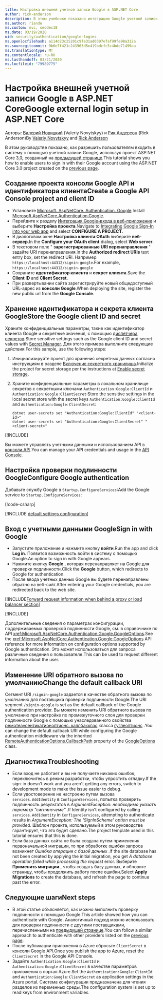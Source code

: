 ```yaml
---
title: Настройка внешней учетной записи Google в ASP.NET Core
author: rick-anderson
description: В этом учебнике показано интеграцию Google учетной записи пользователя и проверки подлинности в существующее приложение ASP.NET Core.
ms.author: riande
ms.custom: mvc, seodec18
ms.date: 03/19/2020
uid: security/authentication/google-logins
ms.openlocfilehash: a114d23c25201c9fe31ad0397efaf99fe98a312a
ms.sourcegitcommit: 9b6e7f421c243963d5e419bdcfc5c4bde71499aa
ms.translationtype: MT
ms.contentlocale: ru-RU
ms.lasthandoff: 03/21/2020
ms.locfileid: "79989775"
---
```

# <a name="google-external-login-setup-in-aspnet-core"></a><span data-ttu-id="ecba1-103">Настройка внешней учетной записи Google в ASP.NET Core</span><span class="sxs-lookup"><span data-stu-id="ecba1-103">Google external login setup in ASP.NET Core</span></span>

<span data-ttu-id="ecba1-104">Авторы: [Валерий Новицкий](https://github.com/01binary) (Valeriy Novytskyy) и [Рик Андерсон](https://twitter.com/RickAndMSFT) (Rick Anderson)</span><span class="sxs-lookup"><span data-stu-id="ecba1-104">By [Valeriy Novytskyy](https://github.com/01binary) and [Rick Anderson](https://twitter.com/RickAndMSFT)</span></span>

<span data-ttu-id="ecba1-105">В этом руководстве показано, как разрешить пользователям входить в систему с помощью учетной записи Google, используя проект ASP.NET Core 3,0, созданный на [предыдущей странице](xref:security/authentication/social/index).</span><span class="sxs-lookup"><span data-stu-id="ecba1-105">This tutorial shows you how to enable users to sign in with their Google account using the ASP.NET Core 3.0 project created on the [previous page](xref:security/authentication/social/index).</span></span>

## <a name="create-a-google-api-console-project-and-client-id"></a><span data-ttu-id="ecba1-106">Создание проекта консоли Google API и идентификатора клиента</span><span class="sxs-lookup"><span data-stu-id="ecba1-106">Create a Google API Console project and client ID</span></span>

* <span data-ttu-id="ecba1-107">Установите [Microsoft. AspNetCore. Authentication. Google](https://www.nuget.org/packages/Microsoft.AspNetCore.Authentication.Google).</span><span class="sxs-lookup"><span data-stu-id="ecba1-107">Install [Microsoft.AspNetCore.Authentication.Google](https://www.nuget.org/packages/Microsoft.AspNetCore.Authentication.Google).</span></span>
* <span data-ttu-id="ecba1-108">Перейдите к разделу [Интеграция Google-входа в веб-приложение](https://developers.google.com/identity/sign-in/web/devconsole-project) и выберите **Настройка проекта**.</span><span class="sxs-lookup"><span data-stu-id="ecba1-108">Navigate to [Integrating Google Sign-In into your web app](https://developers.google.com/identity/sign-in/web/devconsole-project) and select **CONFIGURE A PROJECT**.</span></span>
* <span data-ttu-id="ecba1-109">В диалоговом окне **Настройка клиента OAuth** выберите **веб-сервер**.</span><span class="sxs-lookup"><span data-stu-id="ecba1-109">In the **Configure your OAuth client** dialog, select **Web server**.</span></span>
* <span data-ttu-id="ecba1-110">В текстовом поле " **зарегистрированные URI перенаправления** " задайте URI перенаправления.</span><span class="sxs-lookup"><span data-stu-id="ecba1-110">In the **Authorized redirect URIs** text entry box, set the redirect URI.</span></span> <span data-ttu-id="ecba1-111">Например `https://localhost:44312/signin-google`.</span><span class="sxs-lookup"><span data-stu-id="ecba1-111">For example, `https://localhost:44312/signin-google`</span></span>
* <span data-ttu-id="ecba1-112">Сохраните **идентификатор клиента** и **секрет клиента**.</span><span class="sxs-lookup"><span data-stu-id="ecba1-112">Save the **Client ID** and **Client Secret**.</span></span>
* <span data-ttu-id="ecba1-113">При развертывании сайта зарегистрируйте новый общедоступный URL-адрес из **консоли Google**.</span><span class="sxs-lookup"><span data-stu-id="ecba1-113">When deploying the site, register the new public url from the **Google Console**.</span></span>

## <a name="store-the-google-client-id-and-secret"></a><span data-ttu-id="ecba1-114">Хранение идентификатора и секрета клиента Google</span><span class="sxs-lookup"><span data-stu-id="ecba1-114">Store the Google client ID and secret</span></span>

<span data-ttu-id="ecba1-115">Храните конфиденциальные параметры, такие как идентификатор клиента Google и секретные значения, с помощью [диспетчера секретов](xref:security/app-secrets).</span><span class="sxs-lookup"><span data-stu-id="ecba1-115">Store sensitive settings such as the Google client ID and secret values with [Secret Manager](xref:security/app-secrets).</span></span> <span data-ttu-id="ecba1-116">Для этого примера выполните следующие действия.</span><span class="sxs-lookup"><span data-stu-id="ecba1-116">For this sample, use the following steps:</span></span>

1. <span data-ttu-id="ecba1-117">Инициализируйте проект для хранения секретных данных согласно инструкциям в разделе [Включение секретного хранилища](xref:security/app-secrets#enable-secret-storage).</span><span class="sxs-lookup"><span data-stu-id="ecba1-117">Initialize the project for secret storage per the instructions at [Enable secret storage](xref:security/app-secrets#enable-secret-storage).</span></span>
1. <span data-ttu-id="ecba1-118">Храните конфиденциальные параметры в локальном хранилище секретов с секретными ключами `Authentication:Google:ClientId` и `Authentication:Google:ClientSecret`:</span><span class="sxs-lookup"><span data-stu-id="ecba1-118">Store the sensitive settings in the local secret store with the secret keys `Authentication:Google:ClientId` and `Authentication:Google:ClientSecret`:</span></span>

    ```dotnetcli
    dotnet user-secrets set "Authentication:Google:ClientId" "<client-id>"
    dotnet user-secrets set "Authentication:Google:ClientSecret" "<client-secret>"
    ```

[!INCLUDE[](~/includes/environmentVarableColon.md)]

<span data-ttu-id="ecba1-119">Вы можете управлять учетными данными и использованием API в [консоли API](https://console.developers.google.com/apis/dashboard).</span><span class="sxs-lookup"><span data-stu-id="ecba1-119">You can manage your API credentials and usage in the [API Console](https://console.developers.google.com/apis/dashboard).</span></span>

## <a name="configure-google-authentication"></a><span data-ttu-id="ecba1-120">Настройка проверки подлинности Google</span><span class="sxs-lookup"><span data-stu-id="ecba1-120">Configure Google authentication</span></span>

<span data-ttu-id="ecba1-121">Добавьте службу Google в `Startup.ConfigureServices`:</span><span class="sxs-lookup"><span data-stu-id="ecba1-121">Add the Google service to `Startup.ConfigureServices`:</span></span>

[!code-csharp[](~/security/authentication/social/social-code/3.x/StartupGoogle3x.cs?highlight=11-19)]

[!INCLUDE [default settings configuration](includes/default-settings2-2.md)]

## <a name="sign-in-with-google"></a><span data-ttu-id="ecba1-122">Вход с учетными данными Google</span><span class="sxs-lookup"><span data-stu-id="ecba1-122">Sign in with Google</span></span>

* <span data-ttu-id="ecba1-123">Запустите приложение и нажмите кнопку **войти**.</span><span class="sxs-lookup"><span data-stu-id="ecba1-123">Run the app and click **Log in**.</span></span> <span data-ttu-id="ecba1-124">Появится возможность войти в систему с помощью Google.</span><span class="sxs-lookup"><span data-stu-id="ecba1-124">An option to sign in with Google appears.</span></span>
* <span data-ttu-id="ecba1-125">Нажмите кнопку **Google** , которая перенаправляет на Google для проверки подлинности.</span><span class="sxs-lookup"><span data-stu-id="ecba1-125">Click the **Google** button, which redirects to Google for authentication.</span></span>
* <span data-ttu-id="ecba1-126">После ввода учетных данных Google вы будете перенаправлены обратно на веб-сайт.</span><span class="sxs-lookup"><span data-stu-id="ecba1-126">After entering your Google credentials, you are redirected back to the web site.</span></span>

[!INCLUDE[Forward request information when behind a proxy or load balancer section](includes/forwarded-headers-middleware.md)]

[!INCLUDE[](includes/chain-auth-providers.md)]

<span data-ttu-id="ecba1-127">Дополнительные сведения о параметрах конфигурации, поддерживаемых проверкой подлинности Google, см. в справочнике по API <xref:Microsoft.AspNetCore.Authentication.Google.GoogleOptions>.</span><span class="sxs-lookup"><span data-stu-id="ecba1-127">See the <xref:Microsoft.AspNetCore.Authentication.Google.GoogleOptions> API reference for more information on configuration options supported by Google authentication.</span></span> <span data-ttu-id="ecba1-128">Это может использоваться для запроса различные сведения о пользователе.</span><span class="sxs-lookup"><span data-stu-id="ecba1-128">This can be used to request different information about the user.</span></span>

## <a name="change-the-default-callback-uri"></a><span data-ttu-id="ecba1-129">Изменение URI обратного вызова по умолчанию</span><span class="sxs-lookup"><span data-stu-id="ecba1-129">Change the default callback URI</span></span>

<span data-ttu-id="ecba1-130">Сегмент URI `/signin-google` задается в качестве обратного вызова по умолчанию для поставщика проверки подлинности Google.</span><span class="sxs-lookup"><span data-stu-id="ecba1-130">The URI segment `/signin-google` is set as the default callback of the Google authentication provider.</span></span> <span data-ttu-id="ecba1-131">Вы можете изменить URI обратного вызова по умолчанию при настройке по промежуточного слоя для проверки подлинности Google с помощью унаследованного свойства [ремотеаусентикатионоптионс. каллбаккпас](/dotnet/api/microsoft.aspnetcore.authentication.remoteauthenticationoptions.callbackpath) класса [гуглеоптионс](/dotnet/api/microsoft.aspnetcore.authentication.google.googleoptions) .</span><span class="sxs-lookup"><span data-stu-id="ecba1-131">You can change the default callback URI while configuring the Google authentication middleware via the inherited [RemoteAuthenticationOptions.CallbackPath](/dotnet/api/microsoft.aspnetcore.authentication.remoteauthenticationoptions.callbackpath) property of the [GoogleOptions](/dotnet/api/microsoft.aspnetcore.authentication.google.googleoptions) class.</span></span>

## <a name="troubleshooting"></a><span data-ttu-id="ecba1-132">Диагностика</span><span class="sxs-lookup"><span data-stu-id="ecba1-132">Troubleshooting</span></span>

* <span data-ttu-id="ecba1-133">Если вход не работает и вы не получаете никаких ошибок, переключитесь в режим разработки, чтобы упростить отладку.</span><span class="sxs-lookup"><span data-stu-id="ecba1-133">If the sign-in doesn't work and you aren't getting any errors, switch to development mode to make the issue easier to debug.</span></span>
* <span data-ttu-id="ecba1-134">Если удостоверение не настроено путем вызова `services.AddIdentity` в `ConfigureServices`, попытка проверить подлинность результатов в *ArgumentException: необходимо указать параметр "сигнинсчеме"* .</span><span class="sxs-lookup"><span data-stu-id="ecba1-134">If Identity isn't configured by calling `services.AddIdentity` in `ConfigureServices`, attempting to authenticate results in *ArgumentException: The 'SignInScheme' option must be provided*.</span></span> <span data-ttu-id="ecba1-135">Шаблон проекта, используемый в этом руководстве гарантирует, что это будет сделано.</span><span class="sxs-lookup"><span data-stu-id="ecba1-135">The project template used in this tutorial ensures that this is done.</span></span>
* <span data-ttu-id="ecba1-136">Если база данных сайта не была создана путем применения первоначальной миграции, то при обработке ошибки запроса возникнет *Ошибка операции с базой данных* .</span><span class="sxs-lookup"><span data-stu-id="ecba1-136">If the site database has not been created by applying the initial migration, you get *A database operation failed while processing the request* error.</span></span> <span data-ttu-id="ecba1-137">Выберите **Применить миграции** , чтобы создать базу данных, и обновите страницу, чтобы продолжить работу после ошибки.</span><span class="sxs-lookup"><span data-stu-id="ecba1-137">Select **Apply Migrations** to create the database, and refresh the page to continue past the error.</span></span>

## <a name="next-steps"></a><span data-ttu-id="ecba1-138">Следующие шаги</span><span class="sxs-lookup"><span data-stu-id="ecba1-138">Next steps</span></span>

* <span data-ttu-id="ecba1-139">В этой статье объясняется, как можно выполнить проверку подлинности с помощью Google.</span><span class="sxs-lookup"><span data-stu-id="ecba1-139">This article showed how you can authenticate with Google.</span></span> <span data-ttu-id="ecba1-140">Аналогичный подход можно использовать для проверки подлинности с другими поставщиками, перечисленными на [предыдущей странице](xref:security/authentication/social/index).</span><span class="sxs-lookup"><span data-stu-id="ecba1-140">You can follow a similar approach to authenticate with other providers listed on the [previous page](xref:security/authentication/social/index).</span></span>
* <span data-ttu-id="ecba1-141">После публикации приложения в Azure сбросьте `ClientSecret` в консоли Google API.</span><span class="sxs-lookup"><span data-stu-id="ecba1-141">Once you publish the app to Azure, reset the `ClientSecret` in the Google API Console.</span></span>
* <span data-ttu-id="ecba1-142">Задайте `Authentication:Google:ClientId` и `Authentication:Google:ClientSecret` в качестве параметров приложения в портал Azure.</span><span class="sxs-lookup"><span data-stu-id="ecba1-142">Set the `Authentication:Google:ClientId` and `Authentication:Google:ClientSecret` as application settings in the Azure portal.</span></span> <span data-ttu-id="ecba1-143">Система конфигурации предназначена для чтения разделов из переменных среды.</span><span class="sxs-lookup"><span data-stu-id="ecba1-143">The configuration system is set up to read keys from environment variables.</span></span>
